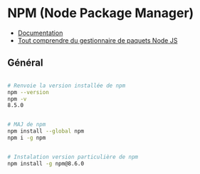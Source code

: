 # NPM (Node Package Manager)

- [Documentation](https://www.npmjs.com/)
- [Tout comprendre du gestionnaire de paquets Node JS](https://practicalprogramming.fr/npm)

## Général

```sh

# Renvoie la version installée de npm
npm --version
npm -v
8.5.0

```

```sh

# MAJ de npm
npm install --global npm 
npm i -g npm 

```

```sh

# Instalation version particulière de npm
npm install -g npm@8.6.0

```
